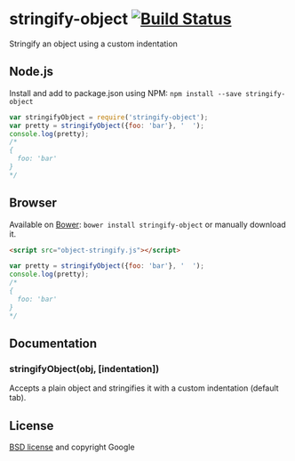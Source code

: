 # stringify-object [![Build Status](https://secure.travis-ci.org/yeoman/stringify-object.png?branch=master)](http://travis-ci.org/yeoman/stringify-object)

Stringify an object using a custom indentation


## Node.js

Install and add to package.json using NPM: `npm install --save stringify-object`

```js
var stringifyObject = require('stringify-object');
var pretty = stringifyObject({foo: 'bar'}, '  ');
console.log(pretty);
/*
{
  foo: 'bar'
}
*/
```

## Browser

Available on [Bower](https://github.com/twitter/bower): `bower install stringify-object`
 or manually download it.

```html
<script src="object-stringify.js"></script>
```

```js
var pretty = stringifyObject({foo: 'bar'}, '  ');
console.log(pretty);
/*
{
  foo: 'bar'
}
*/
```



## Documentation

### stringifyObject(obj, [indentation])

Accepts a plain object and stringifies it with a custom indentation (default tab).


## License

[BSD license](http://opensource.org/licenses/bsd-license.php) and copyright Google
